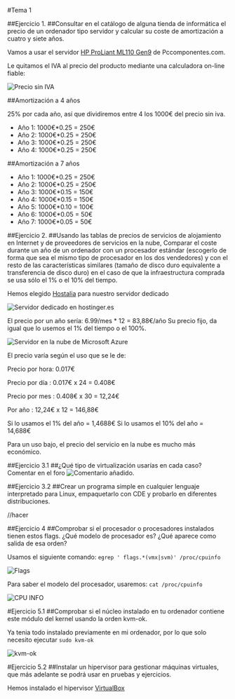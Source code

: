 #Tema 1

##Ejercicio 1.
##Consultar en el catálogo de alguna tienda de informática el precio de un ordenador tipo servidor y calcular su coste de amortización a cuatro y siete años.

Vamos a usar el servidor [HP ProLiant ML110 Gen9](http://www.pccomponentes.com/hp_proliant_ml110_gen9_e5_1620v3_4gb_1tb.html) de Pccomponentes.com.

Le quitamos el IVA al precio del producto mediante una calculadora on-line fiable:


![Precio sin IVA](https://i.gyazo.com/84556a8c3cd3de8fb6937a9db6dd139e.png "Precio sin IVA")



##Amortización a 4 años

25% por cada año, así que dividiremos entre 4 los 1000€ del precio sin iva.

- Año 1:	1000€*0.25 = 250€
- Año 2:	1000€*0.25 = 250€
- Año 3:	1000€*0.25 = 250€
- Año 4:	1000€*0.25 = 250€

##Amortización a 7 años

- Año 1:	1000€*0.25 = 250€
- Año 2:	1000€*0.25 = 250€
- Año 3:	1000€*0.15 = 150€
- Año 4:	1000€*0.15 = 150€
- Año 5:	1000€*0.10 = 100€
- Año 6:	1000€*0.05 = 50€
- Año 7:	1000€*0.05 = 50€

##Ejercicio 2.
##Usando las tablas de precios de servicios de alojamiento en Internet y de proveedores de servicios en la nube, Comparar el coste durante un año de un ordenador con un procesador estándar (escogerlo de forma que sea el mismo tipo de procesador en los dos vendedores) y con el resto de las características similares (tamaño de disco duro equivalente a transferencia de disco duro) en el caso de que la infraestructura comprada se usa sólo el 1% o el 10% del tiempo.


Hemos elegido [Hostalia](http://www.hostalia.com/dedicados) para nuestro servidor dedicado

![Servidor dedicado en hostinger.es](https://i.gyazo.com/8744a290041033716614c163379bada0.png)

El precio por un año sería: 6.99/mes * 12 = 83,88€/año
Su precio fijo, da igual que lo usemos el 1% del tiempo o el 100%.

![Servidor en la nube de Microsoft Azure](https://i.gyazo.com/373232c757ac705dfbe4fa7c9c2be2b7.png)

El precio varía según el uso que se le de:

Precio por hora: 0.017€

Precio por día : 0.017€ x 24 = 0.408€

Precio por mes : 0.408€ x 30 = 12,24€

Por año        : 12,24€ x 12 = 146,88€

Si lo usamos el 1% del año = 1,4688€
Si lo usamos el 10% del año = 14,688€

Para un uso bajo, el precio del servicio en la nube es mucho más económico.


##Ejercicio 3.1
##¿Qué tipo de virtualización usarías en cada caso? Comentar en el foro
![Comentario añadido.](https://github.com/JJ/IV-2015-16/issues/1#issuecomment-144691470)

##Ejercicio 3.2
##Crear un programa simple en cualquier lenguaje interpretado para Linux, empaquetarlo con CDE y probarlo en diferentes distribuciones.

//hacer


##Ejercicio 4
##Comprobar si el procesador o procesadores instalados tienen estos flags. ¿Qué modelo de procesador es? ¿Qué aparece como salida de esa orden?

Usamos el siguiente comando:
`egrep ' flags.*(vmx|svm)' /proc/cpuinfo`

![Flags](https://i.gyazo.com/8722665e59f3d4bf0d1758dd13517af4.png "flags")


Para saber el modelo del procesador, usaremos:
`cat /proc/cpuinfo` 

![CPU INFO](https://i.gyazo.com/a43bd4ff8094d24293c81749032e87cb.png "CPU INFO")

#Ejercicio 5.1
##Comprobar si el núcleo instalado en tu ordenador contiene este módulo del kernel usando la orden kvm-ok.

Ya tenia todo instalado previamente en mi ordenador, por lo que solo necesito ejecutar
`sudo kvm-ok`

![kvm-ok](https://i.gyazo.com/d1ab4c0e7c5ba7d30ecd7b7a52da3ac4.png "kvm-ok")

#Ejercicio 5.2
##Instalar un hipervisor para gestionar máquinas virtuales, que más adelante se podrá usar en pruebas y ejercicios.

Hemos instalado el hipervisor [VirtualBox](http://www.virtualbox.org)




















